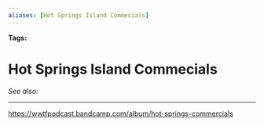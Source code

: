 ```yaml
---
aliases: [Hot Springs Island Commecials]
---
```


**Tags:** 
# Hot Springs Island Commecials
*See also:* 
___
https://wwtfpodcast.bandcamp.com/album/hot-springs-commercials

